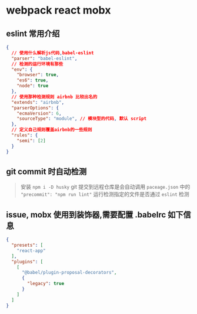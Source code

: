 # webpack react mobx

## eslint 常用介绍

```json
{
  // 使用什么解析js代码,babel-eslint
  "parser": "babel-eslint",
  // 检测的运行环境有那些
  "env": {
    "browser": true,
    "es6": true,
    "node": true
  },
  // 使用那种检测规则 airbnb 比较出名的
  "extends": "airbnb",
  "parserOptions": {
    "ecmaVersion": 6,
    "sourceType": "module", // 模块型的代码, 默认 script
  },
  // 定义自己规则覆盖airbnb的一些规则
  "rules": {
    "semi": [2]
  }
}
```

## git commit 时自动检测

> 安装 `npm i -D husky`
> git 提交到远程仓库是会自动调用 `paceage.json` 中的 `"precommit": "npm run lint"` 运行检测指定的文件是否通过 `eslint` 检测

## issue, mobx 使用到装饰器,需要配置 .babelrc 如下信息

```json
{
  "presets": [
    "react-app"
  ],
  "plugins": [
    [
      "@babel/plugin-proposal-decorators",
      {
        "legacy": true
      }
    ]
  ]
}
```
